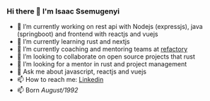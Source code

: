### Hi there 👋 I'm Isaac Ssemugenyi

- 🔭 I’m currently working on rest api with Nodejs (expressjs), java (springboot) and frontend with reactjs and vuejs
- 🌱 I’m currently learning rust and nextjs
- 🌱 I’m currently coaching and mentoring teams at [refactory](https://www.refactory.ug) 
- 👯 I’m looking to collaborate on open source projects that rust
- 🤔 I’m looking for a mentor in rust and project management
- 💬 Ask me about javascript, reactjs and vuejs
- 📫 How to reach me: [Linkedin](https://linkedin.com/in/isaac-ssemugenyi-08a50346)
- 📫 Born *August/1992*


[//]: #https://docs.github.com/en/rest/overview/endpoints-available-for-github-apps
(https://img.shields.io/static/v1?label=React&message=Reactjs&color=BLUE)


